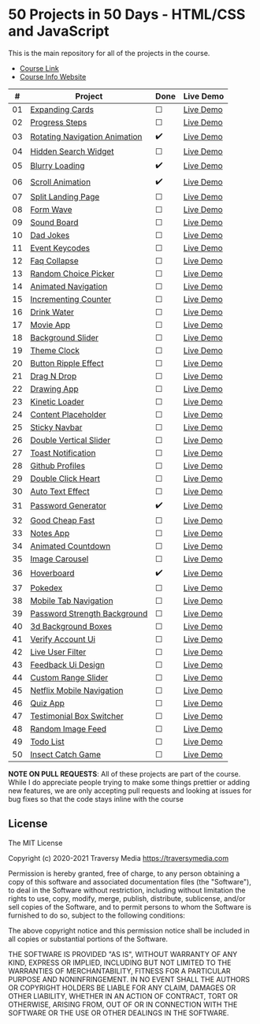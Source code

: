 # 50 Projects in 50 Days - HTML/CSS and JavaScript

This is the main repository for all of the projects in the course.

-   [Course Link](https://www.udemy.com/course/50-projects-50-days)
-   [Course Info Website](https://50projects50days.com)

|   #   | Project                                                                                                                   | Done               | Live Demo                                                                         |
| :---: | ------------------------------------------------------------------------------------------------------------------------- | ------------------ | --------------------------------------------------------------------------------- |
|  01   | [Expanding Cards](https://github.com/bradtraversy/50projects50days/tree/master/expanding-cards)                           | &#9744;            | [Live Demo](https://50projects50days.com/projects/expanding-cards/)               |
|  02   | [Progress Steps](https://github.com/bradtraversy/50projects50days/tree/master/progress-steps)                             | &#9744;            | [Live Demo](https://50projects50days.com/projects/progress-steps/)                |
|  03   | [Rotating Navigation Animation](https://github.com/bradtraversy/50projects50days/tree/master/rotating-nav-animation)      | :heavy_check_mark: | [Live Demo](https://50projects50days.com/projects/rotating-navigation-animation/) |
|  04   | [Hidden Search Widget](https://github.com/bradtraversy/50projects50days/tree/master/hidden-search)                        | &#9744;            | [Live Demo](https://50projects50days.com/projects/hidden-search-widget/)          |
|  05   | [Blurry Loading](https://github.com/bradtraversy/50projects50days/tree/master/blurry-loading)                             | :heavy_check_mark: | [Live Demo](https://50projects50days.com/projects/blurry-loading/)                |
|  06   | [Scroll Animation](https://github.com/bradtraversy/50projects50days/tree/master/scroll-animation)                         | :heavy_check_mark: | [Live Demo](https://50projects50days.com/projects/scroll-animation/)              |
|  07   | [Split Landing Page](https://github.com/bradtraversy/50projects50days/tree/master/split-landing-page)                     | &#9744;            | [Live Demo](https://50projects50days.com/projects/split-landing-page/)            |
|  08   | [Form Wave](https://github.com/bradtraversy/50projects50days/tree/master/form-input-wave)                                 | &#9744;            | [Live Demo](https://50projects50days.com/projects/form-wave/)                     |
|  09   | [Sound Board](https://github.com/bradtraversy/50projects50days/tree/master/sound-board)                                   | &#9744;            | [Live Demo](https://50projects50days.com/projects/sound-board/)                   |
|  10   | [Dad Jokes](https://github.com/bradtraversy/50projects50days/tree/master/dad-jokes)                                       | &#9744;            | [Live Demo](https://50projects50days.com/projects/dad-jokes/)                     |
|  11   | [Event Keycodes](https://github.com/bradtraversy/50projects50days/tree/master/event-keycodes)                             | &#9744;            | [Live Demo](https://50projects50days.com/projects/event-keycodes/)                |
|  12   | [Faq Collapse](https://github.com/bradtraversy/50projects50days/tree/master/faq-collapse)                                 | &#9744;            | [Live Demo](https://50projects50days.com/projects/faq-collapse/)                  |
|  13   | [Random Choice Picker](https://github.com/bradtraversy/50projects50days/tree/master/random-choice-picker)                 | &#9744;            | [Live Demo](https://50projects50days.com/projects/random-choice-picker/)          |
|  14   | [Animated Navigation](https://github.com/bradtraversy/50projects50days/tree/master/animated-navigation)                   | &#9744;            | [Live Demo](https://50projects50days.com/projects/animated-navigation/)           |
|  15   | [Incrementing Counter](https://github.com/bradtraversy/50projects50days/tree/master/incrementing-counter)                 | &#9744;            | [Live Demo](https://50projects50days.com/projects/incrementing-counter/)          |
|  16   | [Drink Water](https://github.com/bradtraversy/50projects50days/tree/master/drink-water)                                   | &#9744;            | [Live Demo](https://50projects50days.com/projects/drink-water/)                   |
|  17   | [Movie App](https://github.com/bradtraversy/50projects50days/tree/master/movie-app)                                       | &#9744;            | [Live Demo](https://50projects50days.com/projects/movie-app/)                     |
|  18   | [Background Slider](https://github.com/bradtraversy/50projects50days/tree/master/background-slider)                       | &#9744;            | [Live Demo](https://50projects50days.com/projects/background-slider/)             |
|  19   | [Theme Clock](https://github.com/bradtraversy/50projects50days/tree/master/theme-clock)                                   | &#9744;            | [Live Demo](https://50projects50days.com/projects/theme-clock/)                   |
|  20   | [Button Ripple Effect](https://github.com/bradtraversy/50projects50days/tree/master/button-ripple-effect)                 | &#9744;            | [Live Demo](https://50projects50days.com/projects/button-ripple-effect/)          |
|  21   | [Drag N Drop](https://github.com/bradtraversy/50projects50days/tree/master/drag-n-drop)                                   | &#9744;            | [Live Demo](https://50projects50days.com/projects/drag-n-drop/)                   |
|  22   | [Drawing App](https://github.com/bradtraversy/50projects50days/tree/master/drawing-app)                                   | &#9744;            | [Live Demo](https://50projects50days.com/projects/drawing-app/)                   |
|  23   | [Kinetic Loader](https://github.com/bradtraversy/50projects50days/tree/master/kinetic-loader)                             | &#9744;            | [Live Demo](https://50projects50days.com/projects/kinetic-loader/)                |
|  24   | [Content Placeholder](https://github.com/bradtraversy/50projects50days/tree/master/content-placeholder)                   | &#9744;            | [Live Demo](https://50projects50days.com/projects/content-placeholder/)           |
|  25   | [Sticky Navbar](https://github.com/bradtraversy/50projects50days/tree/master/sticky-navigation)                           | &#9744;            | [Live Demo](https://50projects50days.com/projects/sticky-navbar/)                 |
|  26   | [Double Vertical Slider](https://github.com/bradtraversy/50projects50days/tree/master/double-vertical-slider)             | &#9744;            | [Live Demo](https://50projects50days.com/projects/double-vertical-slider/)        |
|  27   | [Toast Notification](https://github.com/bradtraversy/50projects50days/tree/master/toast-notification)                     | &#9744;            | [Live Demo](https://50projects50days.com/projects/toast-notification/)            |
|  28   | [Github Profiles](https://github.com/bradtraversy/50projects50days/tree/master/github-profiles)                           | &#9744;            | [Live Demo](https://50projects50days.com/projects/github-profiles/)               |
|  29   | [Double Click Heart](https://github.com/bradtraversy/50projects50days/tree/master/double-click-heart)                     | &#9744;            | [Live Demo](https://50projects50days.com/projects/double-click-heart/)            |
|  30   | [Auto Text Effect](https://github.com/bradtraversy/50projects50days/tree/master/auto-text-effect)                         | &#9744;            | [Live Demo](https://50projects50days.com/projects/auto-text-effect/)              |
|  31   | [Password Generator](https://github.com/bradtraversy/50projects50days/tree/master/password-generator)                     | :heavy_check_mark: | [Live Demo](https://50projects50days.com/projects/password-generator/)            |
|  32   | [Good Cheap Fast](https://github.com/bradtraversy/50projects50days/tree/master/good-cheap-fast)                           | &#9744;            | [Live Demo](https://50projects50days.com/projects/good-cheap-fast/)               |
|  33   | [Notes App](https://github.com/bradtraversy/50projects50days/tree/master/notes-app)                                       | &#9744;            | [Live Demo](https://50projects50days.com/projects/notes-app/)                     |
|  34   | [Animated Countdown](https://github.com/bradtraversy/50projects50days/tree/master/animated-countdown)                     | &#9744;            | [Live Demo](https://50projects50days.com/projects/animated-countdown/)            |
|  35   | [Image Carousel](https://github.com/bradtraversy/50projects50days/tree/master/image-carousel)                             | &#9744;            | [Live Demo](https://50projects50days.com/projects/image-carousel/)                |
|  36   | [Hoverboard](https://github.com/bradtraversy/50projects50days/tree/master/hoverboard)                                     | :heavy_check_mark: | [Live Demo](https://50projects50days.com/projects/hoverboard/)                    |
|  37   | [Pokedex](https://github.com/bradtraversy/50projects50days/tree/master/pokedex)                                           | &#9744;            | [Live Demo](https://50projects50days.com/projects/pokedex/)                       |
|  38   | [Mobile Tab Navigation](https://github.com/bradtraversy/50projects50days/tree/master/mobile-tab-navigation)               | &#9744;            | [Live Demo](https://50projects50days.com/projects/mobile-tab-navigation/)         |
|  39   | [Password Strength Background](https://github.com/bradtraversy/50projects50days/tree/master/password-strength-background) | &#9744;            | [Live Demo](https://50projects50days.com/projects/password-strength-background/)  |
|  40   | [3d Background Boxes](https://github.com/bradtraversy/50projects50days/tree/master/3d-boxes-background)                   | &#9744;            | [Live Demo](https://50projects50days.com/projects/3d-background-boxes/)           |
|  41   | [Verify Account Ui](https://github.com/bradtraversy/50projects50days/tree/master/verify-account-ui)                       | &#9744;            | [Live Demo](https://50projects50days.com/projects/verify-account-ui/)             |
|  42   | [Live User Filter](https://github.com/bradtraversy/50projects50days/tree/master/live-user-filter)                         | &#9744;            | [Live Demo](https://50projects50days.com/projects/live-user-filter/)              |
|  43   | [Feedback Ui Design](https://github.com/bradtraversy/50projects50days/tree/master/feedback-ui-design)                     | &#9744;            | [Live Demo](https://50projects50days.com/projects/feedback-ui-design/)            |
|  44   | [Custom Range Slider](https://github.com/bradtraversy/50projects50days/tree/master/custom-range-slider)                   | &#9744;            | [Live Demo](https://50projects50days.com/projects/custom-range-slider/)           |
|  45   | [Netflix Mobile Navigation](https://github.com/bradtraversy/50projects50days/tree/master/netflix-mobile-navigation)       | &#9744;            | [Live Demo](https://50projects50days.com/projects/netflix-mobile-navigation/)     |
|  46   | [Quiz App](https://github.com/bradtraversy/50projects50days/tree/master/quiz-app)                                         | &#9744;            | [Live Demo](https://50projects50days.com/projects/quiz-app/)                      |
|  47   | [Testimonial Box Switcher](https://github.com/bradtraversy/50projects50days/tree/master/testimonial-box-switcher)         | &#9744;            | [Live Demo](https://50projects50days.com/projects/testimonial-box-switcher/)      |
|  48   | [Random Image Feed](https://github.com/bradtraversy/50projects50days/tree/master/random-image-generator)                  | &#9744;            | [Live Demo](https://50projects50days.com/projects/random-image-feed/)             |
|  49   | [Todo List](https://github.com/bradtraversy/50projects50days/tree/master/todo-list)                                       | &#9744;            | [Live Demo](https://50projects50days.com/projects/todo-list/)                     |
|  50   | [Insect Catch Game](https://github.com/bradtraversy/50projects50days/tree/master/insect-catch-game)                       | &#9744;            | [Live Demo](https://50projects50days.com/projects/insect-catch-game/)             |

**NOTE ON PULL REQUESTS**: All of these projects are part of the course. While I do appreciate people trying to make some things prettier or adding new features, we are only accepting pull requests and looking at issues for bug fixes so that the code stays inline with the course

## License

The MIT License

Copyright (c) 2020-2021 Traversy Media https://traversymedia.com

Permission is hereby granted, free of charge, to any person obtaining a copy
of this software and associated documentation files (the "Software"), to deal
in the Software without restriction, including without limitation the rights
to use, copy, modify, merge, publish, distribute, sublicense, and/or sell
copies of the Software, and to permit persons to whom the Software is
furnished to do so, subject to the following conditions:

The above copyright notice and this permission notice shall be included in
all copies or substantial portions of the Software.

THE SOFTWARE IS PROVIDED "AS IS", WITHOUT WARRANTY OF ANY KIND, EXPRESS OR
IMPLIED, INCLUDING BUT NOT LIMITED TO THE WARRANTIES OF MERCHANTABILITY,
FITNESS FOR A PARTICULAR PURPOSE AND NONINFRINGEMENT. IN NO EVENT SHALL THE
AUTHORS OR COPYRIGHT HOLDERS BE LIABLE FOR ANY CLAIM, DAMAGES OR OTHER
LIABILITY, WHETHER IN AN ACTION OF CONTRACT, TORT OR OTHERWISE, ARISING FROM,
OUT OF OR IN CONNECTION WITH THE SOFTWARE OR THE USE OR OTHER DEALINGS IN
THE SOFTWARE.

